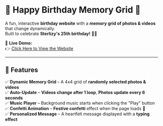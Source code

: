 # 🎉 Happy Birthday Memory Grid 🎂  
A fun, interactive **birthday website** with a **memory grid of photos & videos** that change dynamically.  
Built to celebrate **Sterlizy's 25th birthday!** 🎈🔥  

🚀 **Live Demo:**  
👉 [Click Here to View the Website](https://the1keyy.github.io/sterlo-birthday-gift/) 

---

## **📌 Features**
✅ **Dynamic Memory Grid** – A 4x4 grid of **randomly selected photos & videos**  
✅ **Auto-Update** – **Videos change after 1 loop**, **Photos update every 6 seconds**  
✅ **Music Player** – Background music starts when clicking the "Play" button  
✅ **Confetti Animation** – **Festive confetti** effect when the page loads 🎊  
✅ **Personalized Message** – A heartfelt message displayed with a **typing effect**  
